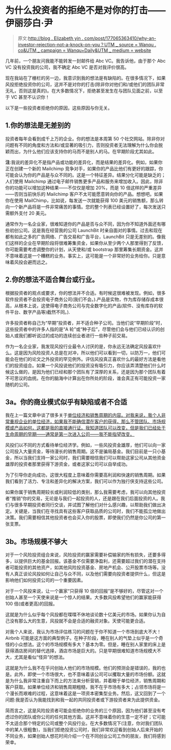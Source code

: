 # 为什么投资者的拒绝不是对你的打击——伊丽莎白·尹

> 原文:[http://blog . Elizabeth yin . com/post/177065363410/why-an-investor-rejection-not-a-knock-on-you？UTM _ source = Wanqu . co&UTM _ campaign = Wanqu+Daily&UTM _ medium = website](http://blog.elizabethyin.com/post/177065363410/why-an-investor-rejection-isnt-a-knock-on-you?utm_source=wanqu.co&utm_campaign=Wanqu+Daily&utm_medium=website)

几年前，一个朋友问我能不能转发一封邮件给 Abc VC。我告诉他，由于那个 Abc VC 没有投资我的公司，我不确定 Abc VC 是否对我评价很高。

现在我站在了栅栏的另一边，我意识到我的想法是有缺陷的。在很多情况下，如果风投拒绝投资你的公司，这并不是对你的打击(除非你对他们和/或他们的团队非常无礼，否则这是真的)。在大多数情况下，拒绝甚至发生在与团队见面之前，以至于 VC 甚至不认识你！

以下是一些投资者拒绝你的原因，这些原因与你无关。

## 1.你的想法是无差别的

投资者每年会看到成千上万的企业。你的想法是本周第 50 个社交网站。除非你对问题有不同的角度和方法和/或显著的吸引力，否则投资者无法理解为什么你会脱颖而出，为什么他们应该支持你的马而不是别人的马。在早期阶段尤其如此。

**注**:我说的差异化不是指产品或功能的差异化，而是结果的差异化。例如，如果你正在创建一个新的 Mailchimp 竞争对手，如果你的产品比他们有更好的跟踪，你可能会认为你的产品是与众不同的。这是一个特征差异。结果分化可能是缺乏的；人们使用 Mailchimp 通过电子邮件销售更多产品和服务来增加收入。因此，除非你的功能可以增加这种结果——不仅仅是增加 20%，而是 10 倍这样的严重差异——否则当前快乐的 Mailchimp 客户不太可能愿意转向你的产品。想想吧。如果你在使用 MailChimp，比如说，每发送一次就能获得 100 美元的销售额，那么转向一个新产品将是一件非常痛苦的事情。您的整个列表已经设置好了，每次发送只需额外支付 20 美元。



通常作为一名企业家，很难知道你的产品是否与众不同，因为你不知道外面还有哪些初创公司。这是我在经营我的公司 LaunchBit 时亲自面对的事情。过去和现在都有如此之多的广告网络、广告交易和广告平台，LaunchBit 只是无差别的。像我们这样的企业在早期阶段将很难筹集资金，如果你从至少两个人那里得到了反馈，你可能需要考虑调整你的计划，从天使和/或 bootstrap 那里筹集长期资金。这并不意味着这是一个糟糕的业务。事实上，这可能是一个非常好的业务给你。只是意味着风投会避而远之。

## 2.你的想法不适合舞台或行业。

根据投资者的观点或要求，你的想法并不合适。有时候这很难被发现。例如，很多软件投资者不会投资电子商务公司(我们不会。).产品是实物，作为库存储存成本很高，从根本上说，这使得电子商务公司与完全数字化的产品(软件、没有库存的软件平台、数字产品等)截然不同。).

许多投资者称自己为“早期”投资者，并不适合种子公司。当他们说“早期阶段”时，这些投资者中的许多人指的是“A 轮”或“种子后”，尽管他们会与他们已经认识的创始人或我们都听说过的成功的连续创业者进行一些种子前交易。

作为一名企业家，我发现风投行业最令人讨厌的是，你永远无法确定风投喜欢什么。这是因为风险投资人总是在对冲，所以他们可以看到一切，以防万一，他们可能会在他们的论文之外投资的罕见例外。评估风投真正喜欢什么的最好方法是看他们的投资组合。如果一个风投说他们的投资没有吸引力，你应该弄清楚他们什么时候这么做的，是因为他们已经和那个团队有了深厚的关系，还是因为那个团队有着不可思议的血统。在你的脑海中计算出在你所处的阶段，谁会真正有可能投资一家随机的公司。

## 3a。你的商业模式似乎有缺陷或者不合适

我在上一篇文章中谈了很多关于[单位经济和销售周期的内容。对我来说，我个人非常重视企业的单位经济，如果我不能确信潜在客户的获得，那么不管团队、市场规模或产品如何，这都是我的直接通行证。我知道团队可以改变，但是我们已经处于生命周期的早期——通常是第一次进入公司——我不能指望改变。](https://elizabethyin.com/2018/08/08/the-1-thing-successful-founders-think-about-for-their-next-startups/)

风投们以不同的方式看待单位经济学。例如，一些风投资金雄厚，他们可以向一家公司投入大量资金，等待漫长的销售周期。这不是骗局基金。我们目前是一只小基金，所以当我们支持一家公司时，我们需要相信我们可以帮助这家公司从其他资金雄厚的投资者那里获得下游资金，或者这家公司可以自举成功。

为了引导你走向成功，这很大程度上意味着你需要高利润和快速的销售周期。如果我们看到了活力、专注和差异化的解决方案，我们可以作为独行侠支持这些公司。

如果你属于销售周期较长或利润较低的类别，那么我需要考虑，我可以向其他投资者“推销”你的交易，无论是与我们一起投资的人，还是跟在我们后面投资的人。我们与很多早期投资者同行交谈，并试图了解他们对什么感兴趣，以帮助我们做出决定。关键是，当我们在寻找具有这些客户获取品质的公司时，我们不能孤立地做出决策。我们需要相信其他投资者也会买入你的股票，即使我们仍然是你公司的第一张支票。

## 3b。市场规模不够大

对于一个风险投资组合来说，风险投资的赢家需要补偿输家的所有损失，还要多得多，以提供巨大的基金回报。该基金不仅需要净盈利，还需要超过我们的潜在支持者可能投资的其他资产，如其他风险投资基金、房地产机会、公开股票市场等。没有人真正谈论风投如何让自己与众不同，以及他们需要向投资者提供什么，但这是影响他们如何投资公司的一个重要因素。

对于一个风投来说，让一个赢家“只获得 10 倍的回报”是不够好的，尽管这对一个创始人甚至一个天使来说是一个惊人的结果。大多数风投希望他们的赢家能获得 100 倍(或者更高)的回报。

这就是为什么似乎每个风投都在喋喋不休地谈论数十亿美元的市场。如果你认为自己没有那么大的生意，风投就不会是合适的融资对象。天使可能更合适。

对我个人来说，我认为市场评估练习的问题在于你不知道一个市场到底大不大！Airbnb 可能是这方面的典型例子。在种子阶段，睡在别人的气垫上似乎是一个奇怪的小众想法。这个的市场规模有多大？基本为零。但是，睡在别人家里的床上是获得酒店房间的替代选择，酒店市场是巨大的。只是早期很难知道市场规模大不大，尤其是看似“怪异”的想法。

这就是为什么我不在乎问创始人他们的市场规模。他们的预测会是错误的，我的也是。此外，即使一个市场很大，也不意味着该公司可以攫取大量的市场份额。这就是为什么我非常注重自下而上的方法来分析营销，并着眼于单位经济，销售周期和客户获取。如果单位经济和销售周期粗糙，我不在乎市场有多大；占领市场将是一个漫长而艰难的过程，这意味着这是一项资本密集型业务。然后，这又回到了一个问题:我是否认为我能找到和我一起的共同投资者或下游投资者来为此提供资金。

简而言之，这是风险投资者可能会拒绝你的业务的三个原因，因为他们甚至没有考虑过你的团队或你公司的任何其他方面。这并不意味着你的生意一定不好；它可能不太适合那个特定的公司或整个风投行业。在大多数情况下(注意，你对我们团队中的某人很粗鲁)，当我们拒绝投资公司时，我们非常欢迎看到创始人后来开始的不同业务，如果创始人想花时间介绍一个在不同创业公司工作的朋友，我们将感到荣幸。

